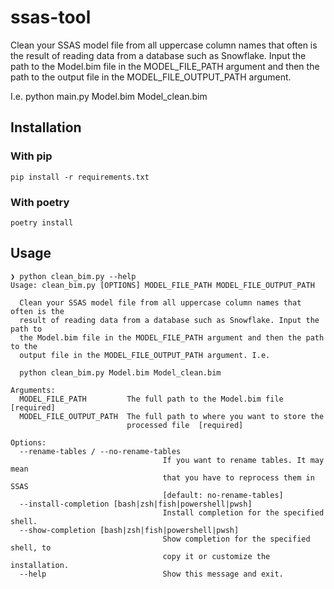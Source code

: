 # ssas-tool
Clean your SSAS model file from all uppercase column names that often is the
  result of reading data from a database such as Snowflake. Input the path to
  the Model.bim file in the MODEL_FILE_PATH argument and then the path to the
  output file in the MODEL_FILE_OUTPUT_PATH argument.

  I.e. python main.py Model.bim Model_clean.bim


## Installation

### With pip
    pip install -r requirements.txt

### With poetry
    poetry install

## Usage
```
❯ python clean_bim.py --help
Usage: clean_bim.py [OPTIONS] MODEL_FILE_PATH MODEL_FILE_OUTPUT_PATH

  Clean your SSAS model file from all uppercase column names that often is the
  result of reading data from a database such as Snowflake. Input the path to
  the Model.bim file in the MODEL_FILE_PATH argument and then the path to the
  output file in the MODEL_FILE_OUTPUT_PATH argument. I.e.

  python clean_bim.py Model.bim Model_clean.bim

Arguments:
  MODEL_FILE_PATH         The full path to the Model.bim file  [required]
  MODEL_FILE_OUTPUT_PATH  The full path to where you want to store the
                          processed file  [required]

Options:
  --rename-tables / --no-rename-tables
                                  If you want to rename tables. It may mean
                                  that you have to reprocess them in SSAS
                                  [default: no-rename-tables]
  --install-completion [bash|zsh|fish|powershell|pwsh]
                                  Install completion for the specified shell.
  --show-completion [bash|zsh|fish|powershell|pwsh]
                                  Show completion for the specified shell, to
                                  copy it or customize the installation.
  --help                          Show this message and exit.


```
